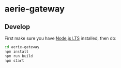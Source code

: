 # aerie-gateway

## Develop

First make sure you have [Node.js LTS](https://nodejs.org) installed, then do:

```sh
cd aerie-gateway
npm install
npm run build
npm start
```
